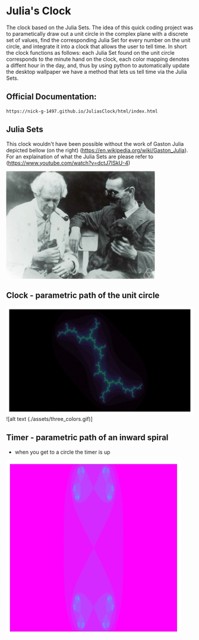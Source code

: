 # Julia's Clock

The clock based on the Julia Sets. The idea of this quick coding project was to parametically draw out a unit circle in the complex plane with a discrete set of values, find the corresponding Julia Set for every number on the unit circle, and integrate it into a clock that allows the user to tell time. In short the clock functions as follows: each Julia Set found on the unit circle corresponds to the minute hand on the clock, each color mapping denotes a diffent hour in the day, and, thus by using python to automatically update the desktop wallpaper we have a method that lets us tell time via the Julia Sets.
## Official Documentation:
```
https://nick-g-1497.github.io/JuliasClock/html/index.html
```
## Julia Sets
This clock wouldn't have been possible without the work of Gaston Julia depicted bellow (on the right) (https://en.wikipedia.org/wiki/Gaston_Julia). For an explaination of what the Julia Sets are please refer to (https://www.youtube.com/watch?v=dctJ7ISkU-4)


![alt text](./assets/julia.jpeg)

## Clock - parametric path of the unit circle
![alt text](./assets/full_circle.gif)
![alt text (./assets/three_colors.gif)]

## Timer - parametric path of an inward spiral
 - when you get to a circle the timer is up

![alt text](./assets/timer.gif)
